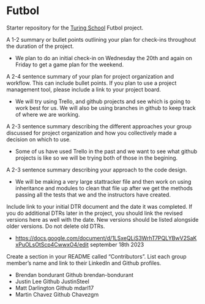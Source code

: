 # Futbol

Starter repository for the [Turing School](https://turing.io/) Futbol project.

A 1-2 summary or bullet points outlining your plan for check-ins throughout the duration of the project.

- We plan to do an initial check-in on Wednesday the 20th and again on Friday to get a game plan for the weekend.

A 2-4 sentence summary of your plan for project organization and workflow. This can include bullet points. If you plan to use a project management tool, please include a link to your project board.

- We will try using Trello, and github projects and see which is going to work best for us. We will also be using branches in github to keep track of where we are working.

A 2-3 sentence summary describing the different approaches your group discussed for project organization and how you collectively made a decision on which to use.

- Some of us have used Trello in the past and we want to see what github projects is like so we will be trying both of those in the begining.

A 2-3 sentence summary describing your approach to the code design.

- We will be making a very large stattracker file and then work on using inheritance and modules to clean that file up after we get the methods passing all the tests that we and the instructors have created.

Include link to your initial DTR document and the date it was completed. If you do additional DTRs later in the project, you should link the revised versions here as well with the date. New versions should be listed alongside older versions. Do not delete old DTRs.

- https://docs.google.com/document/d/1LSxeQLiS3WrhT7PQLYBwV2SaKxPuOLsOtScp4CwwxO4/edit september 18th 2023

Create a section in your README called “Contributors”. List each group member’s name and link to their LinkedIn and Github profiles.

- Brendan bondurant Github brendan-bondurant
- Justin Lee Github JustinSteel
- Matt Darlington Github mdarl17
- Martin Chavez Github Chavezgm